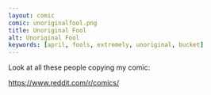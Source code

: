 ```yaml
---
layout: comic
comic: unoriginalfool.png
title: Unoriginal Fool
alt: Unoriginal Fool
keywords: [april, fools, extremely, unoriginal, bucket]
---
```


Look at all these people copying my comic:

https://www.reddit.com/r/comics/
